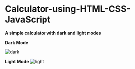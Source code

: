 # Calculator-using-HTML-CSS-JavaScript
__A simple calculator with dark and light modes__

**Dark Mode**



![dark](https://user-images.githubusercontent.com/96349715/170009045-930f1bbc-04e2-439f-ab7f-302e056113d2.png)



**Light Mode**
![light](https://user-images.githubusercontent.com/96349715/170009068-87e9c013-8517-4ac9-9243-677eb0e3fdef.png)

